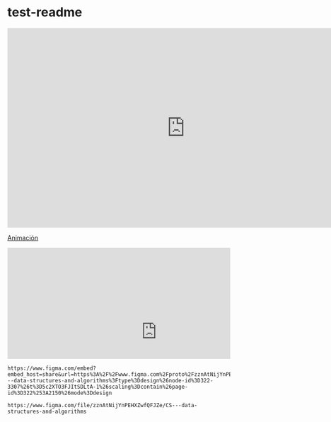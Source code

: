 # test-readme

<iframe style="border: 1px solid rgba(0, 0, 0, 0.1);" width="800" height="450" src="https://www.figma.com/embed?embed_host=share&url=https%3A%2F%2Fwww.figma.com%2Fproto%2FzznAtNijYnPEHXZwfQFJZe%2FCS---data-structures-and-algorithms%3Ftype%3Ddesign%26node-id%3D322-2154%26t%3D5c2XTO3FJItSDLtA-1%26scaling%3Dcontain%26page-id%3D322%253A2150%26mode%3Ddesign" allowfullscreen></iframe>


[Animación](https://www.figma.com/embed?embed_host=share&url=https%3A%2F%2Fwww.figma.com%2Fproto%2FzznAtNijYnPEHXZwfQFJZe%2FCS---data-structures-and-algorithms%3Ftype%3Ddesign%26node-id%3D322-2154%26t%3D5c2XTO3FJItSDLtA-1%26scaling%3Dcontain%26page-id%3D322%253A2150%26mode%3Ddesign)

<svg fill="none" viewBox="0 0 600 300" width="600" height="300" xmlns="http://www.w3.org/2000/svg">
  <foreignObject width="100%" height="100%">
      <iframe style="border: 1px solid rgba(0, 0, 0, 0.1);" width="800" height="450" src="https://www.figma.com/embed?embed_host=share&url=https%3A%2F%2Fwww.figma.com%2Fproto%2FzznAtNijYnPEHXZwfQFJZe%2FCS---data-structures-and-algorithms%3Ftype%3Ddesign%26node-id%3D322-3307%26t%3D5c2XTO3FJItSDLtA-1%26scaling%3Dcontain%26page-id%3D322%253A2150%26mode%3Ddesign" allowfullscreen></iframe>
  </foreignObject>
</svg>

```figma
https://www.figma.com/embed?embed_host=share&url=https%3A%2F%2Fwww.figma.com%2Fproto%2FzznAtNijYnPEHXZwfQFJZe%2FCS---data-structures-and-algorithms%3Ftype%3Ddesign%26node-id%3D322-3307%26t%3D5c2XTO3FJItSDLtA-1%26scaling%3Dcontain%26page-id%3D322%253A2150%26mode%3Ddesign
```

```figma
https://www.figma.com/file/zznAtNijYnPEHXZwfQFJZe/CS---data-structures-and-algorithms
```

